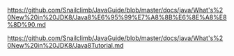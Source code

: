https://github.com/Snailclimb/JavaGuide/blob/master/docs/java/What's%20New%20in%20JDK8/Java8%E6%95%99%E7%A8%8B%E6%8E%A8%E8%8D%90.md

https://github.com/Snailclimb/JavaGuide/blob/master/docs/java/What's%20New%20in%20JDK8/Java8Tutorial.md